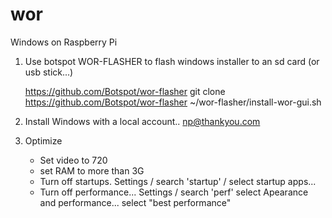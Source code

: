 # wor
Windows on Raspberry Pi

1) Use botspot WOR-FLASHER to flash windows installer to an sd card (or usb stick...)

    https://github.com/Botspot/wor-flasher
    git clone https://github.com/Botspot/wor-flasher
    ~/wor-flasher/install-wor-gui.sh


2) Install Windows with a local account..
      np@thankyou.com

3) Optimize
    - Set video to 720
    - set RAM to more than 3G
    - Turn off startups. Settings / search 'startup' / select startup apps...
    - Turn off performance... Settings / search 'perf' select Apearance and performance...  select "best performance"
